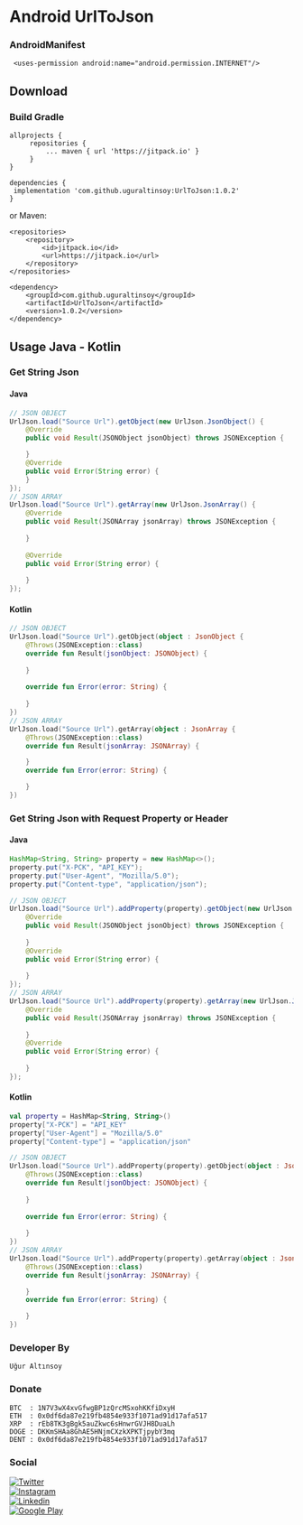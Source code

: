 # Android UrlToJson

### AndroidManifest
```  
 <uses-permission android:name="android.permission.INTERNET"/>
 ```  

## Download
### Build Gradle
```  
allprojects {  
	 repositories { 
		 ... maven { url 'https://jitpack.io' } 
	 }
}  
```  
```  
dependencies {  
 implementation 'com.github.uguraltinsoy:UrlToJson:1.0.2'
}  
```  
or Maven:
```  
<repositories>  
	<repository>
		<id>jitpack.io</id>
		<url>https://jitpack.io</url>
	</repository>
</repositories>  
```  
```  
<dependency>  
	<groupId>com.github.uguraltinsoy</groupId>
	<artifactId>UrlToJson</artifactId> 
	<version>1.0.2</version>
</dependency>  
```  

## Usage Java - Kotlin

### Get String Json
#### Java
```Java
// JSON OBJECT 
UrlJson.load("Source Url").getObject(new UrlJson.JsonObject() {  
	@Override  
	public void Result(JSONObject jsonObject) throws JSONException {  

	}  
    @Override  
    public void Error(String error) {  
	}
});
// JSON ARRAY
UrlJson.load("Source Url").getArray(new UrlJson.JsonArray() {  
	@Override  
    public void Result(JSONArray jsonArray) throws JSONException {  
     
    }  
  
    @Override  
    public void Error(String error) {  
  
    }
});
```  
#### Kotlin
```Kotlin   
// JSON OBJECT 
UrlJson.load("Source Url").getObject(object : JsonObject {  
	@Throws(JSONException::class)  
    override fun Result(jsonObject: JSONObject) {  
    
    }  
    
    override fun Error(error: String) {
    
	}  
})
// JSON ARRAY
UrlJson.load("Source Url").getArray(object : JsonArray {  
	@Throws(JSONException::class)  
	override fun Result(jsonArray: JSONArray) {  

	}  
    override fun Error(error: String) {

	}  
})
```  

### Get String Json with Request Property or Header
#### Java
```Java
HashMap<String, String> property = new HashMap<>();  
property.put("X-PCK", "API_KEY");  
property.put("User-Agent", "Mozilla/5.0");  
property.put("Content-type", "application/json");  
```
```Java 
// JSON OBJECT
UrlJson.load("Source Url").addProperty(property).getObject(new UrlJson.JsonObject() {  
	@Override  
	public void Result(JSONObject jsonObject) throws JSONException {  
    
    }  
    @Override  
    public void Error(String error) {  
  
    }
});
// JSON ARRAY
UrlJson.load("Source Url").addProperty(property).getArray(new UrlJson.JsonArray() {  
	@Override  
    public void Result(JSONArray jsonArray) throws JSONException {  
  
    }  
    @Override  
    public void Error(String error) {  
  
    }
});  
```  
#### Kotlin
```Kotlin
val property = HashMap<String, String>()  
property["X-PCK"] = "API_KEY"  
property["User-Agent"] = "Mozilla/5.0"  
property["Content-type"] = "application/json"
```
```Kotlin
// JSON OBJECT 
UrlJson.load("Source Url").addProperty(property).getObject(object : JsonObject {  
	@Throws(JSONException::class)  
    override fun Result(jsonObject: JSONObject) {  
    
    }  
    
    override fun Error(error: String) {
    
	}  
})
// JSON ARRAY
UrlJson.load("Source Url").addProperty(property).getArray(object : JsonArray {  
	@Throws(JSONException::class)  
	override fun Result(jsonArray: JSONArray) {  

	}  
    override fun Error(error: String) {

	}  
}) 
```

### Developer By
```  
Uğur Altınsoy  
```  

### Donate
```  
BTC  : 1N7V3wX4xvGfwgBP1zQrcMSxohKKfiDxyH  
ETH  : 0x0df6da87e219fb4854e933f1071ad91d17afa517  
XRP  : rEb8TK3gBgk5auZkwc6sHnwrGVJH8DuaLh  
DOGE : DKKmSHAa8GhAE5HNjmCXzkXPKTjpybY3mq  
DENT : 0x0df6da87e219fb4854e933f1071ad91d17afa517  
```  

### Social
[![Twitter](https://img.shields.io/badge/twitter-%231DA1F2.svg?&style=for-the-badge&logo=twitter&logoColor=white)](https://twitter.com/uguraltnsy)  
[![Instagram](https://img.shields.io/badge/instagram-%23E4405F.svg?&style=for-the-badge&logo=instagram&logoColor=white)](https://www.instagram.com/ugur.altnsy)  
[![Linkedin](https://img.shields.io/badge/linkedin-%230077B5.svg?&style=for-the-badge&logo=linkedin&logoColor=white)](https://www.linkedin.com/in/uğur-altınsoy/)  
[![Google Play](https://img.shields.io/badge/Google%20Play-414141?logo=google-play&logoColor=white&style=for-the-badge)](https://play.google.com/store/apps/developer?id=DeepLab&hl=tr)